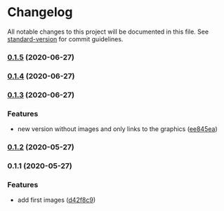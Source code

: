 # Changelog

All notable changes to this project will be documented in this file. See [standard-version](https://github.com/conventional-changelog/standard-version) for commit guidelines.

### [0.1.5](https://github.com/NicolaiSchmid/undraw/compare/v0.1.4...v0.1.5) (2020-06-27)

### [0.1.4](https://github.com/NicolaiSchmid/undraw/compare/v0.1.3...v0.1.4) (2020-06-27)

### [0.1.3](https://github.com/NicolaiSchmid/undraw/compare/v0.1.2...v0.1.3) (2020-06-27)


### Features

* new version without images and only links to the graphics ([ee845ea](https://github.com/NicolaiSchmid/undraw/commit/ee845ea165257b26b11a8ad79766cccaf33d50e5))

### [0.1.2](https://github.com/NicolaiSchmid/undraw/compare/v0.1.1...v0.1.2) (2020-05-27)

### 0.1.1 (2020-05-27)


### Features

* add first images ([d42f8c9](https://github.com/NicolaiSchmid/undraw/commit/d42f8c90b4e72cba0225f8c1669904331da2488c))

